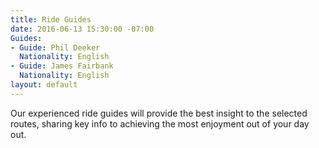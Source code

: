 ```yaml
---
title: Ride Guides
date: 2016-06-13 15:30:00 -07:00
Guides:
- Guide: Phil Deeker
  Nationality: English
- Guide: James Fairbank
  Nationality: English
layout: default
---
```


Our experienced ride guides will provide the best insight to the selected routes, sharing key info to achieving the most enjoyment out of your day out.